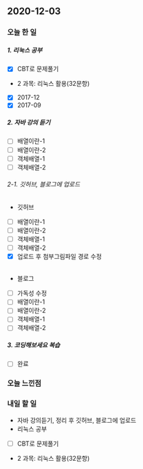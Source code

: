 2020-12-03
--

### 오늘 한 일
##### 1. 리눅스 공부

- [x] CBT로 문제풀기
 - 2 과목: 리눅스 활용(32문항)<br>
  - [x] 2017-12
  - [x] 2017-09

##### 2. 자바 강의 듣기

- [ ] 배열이란-1
- [ ] 배열이란-2
- [ ] 객체배열-1
- [ ] 객체배열-2

###### 2-1. 깃허브, 블로그에 업로드
- 깃허브
- [ ] 배열이란-1
- [ ] 배열이란-2
- [ ] 객체배열-1
- [ ] 객체배열-2
- [x] 업로드 후 첨부그림파일 경로 수정<br><br>
- 블로그
- [ ] 가독성 수정
- [ ] 배열이란-1
- [ ] 배열이란-2
- [ ] 객체배열-1
- [ ] 객체배열-2

##### 3. 코딩해보세요 복습

- [ ] 완료

### 오늘 느낀점

### 내일 할 일
* 자바 강의듣기, 정리 후 깃허브, 블로그에 업로드
* 리눅스 공부
- [ ] CBT로 문제풀기
 - 2 과목: 리눅스 활용(32문항)<br>




